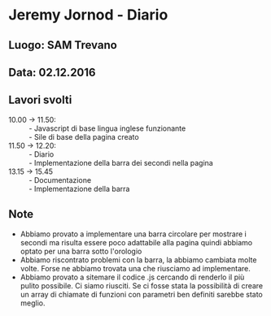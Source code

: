# Jeremy Jornod - Diario

## Luogo: SAM Trevano
## Data: 02.12.2016

## Lavori svolti

<dl>
  <dt> 10.00 -> 11.50:</dt>
  <dd> - Javascript di base lingua inglese funzionante</dd>
  <dd> - Sile di base della pagina creato </dd>
  <dt> 11.50 -> 12.20:</dt>
  <dd> - Diario</dd>
  <dd> - Implementazione della barra dei secondi nella pagina</dd>
  <dt> 13.15 -> 15.45</dt>
  <dd> - Documentazione</dd>
  <dd> - Implementazione della barra </dd>
</dl>

## Note
- Abbiamo provato a implementare una barra circolare per mostrare i secondi ma risulta essere poco adattabile alla pagina quindi abbiamo optato per una barra sotto l'orologio
- Abbiamo riscontrato problemi con la barra, la abbiamo cambiata molte volte. Forse ne abbiamo trovata una che riusciamo ad implementare.
- Abbiamo provato a sitemare il codice .js cercando di renderlo il più pulito possibile. Ci siamo riusciti. Se ci fosse stata la possibilità di creare un array di chiamate di funzioni con parametri ben definiti sarebbe stato meglio.
